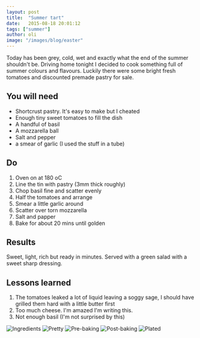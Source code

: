 ```yaml
---
layout: post
title:  "Summer tart"
date:   2015-08-18 20:01:12
tags: ["summer"]
author: oli
image: "/images/blog/easter"
---
```


Today has been grey, cold, wet and exactly what the end of the summer shouldn't be.  Driving home tonight I decided to cook something full of summer colours and flavours.  Luckily there were some bright fresh tomatoes and discounted premade pastry for sale.

## You will need

* Shortcrust pastry.  It's easy to make but I cheated
* Enough tiny sweet tomatoes to fill the dish
* A handful of basil
* A mozzarella ball
* Salt and pepper
* a smear of garlic (I used the stuff in a tube)


## Do

1. Oven on at 180 oC
2. Line the tin with pastry (3mm thick roughly)
3. Chop basil fine and scatter evenly
4. Half the tomatoes and arrange
5. Smear a little garlic around
6. Scatter over torn mozzarella
7. Salt and papper
8. Bake for about 20 mins until golden


## Results

Sweet, light, rich but ready in minutes.  Served with a green salad with a sweet sharp dressing.

## Lessons learned

1. The tomatoes leaked a lot of liquid leaving a soggy sage, I should have grilled them hard with a little butter first
2. Too much cheese. I'm amazed I'm writing this.
3. Not enough basil (I'm not surprised by this)


![Ingredients](/images/blog/summer-tart/summer-1.jpg)
![Pretty](/images/blog/summer-tart/summer-2.jpg)
![Pre-baking](/images/blog/summer-tart/summer-3.jpg)
![Post-baking](/images/blog/summer-tart/summer-4.jpg)
![Plated](/images/blog/summer-tart/summer-5.jpg)


